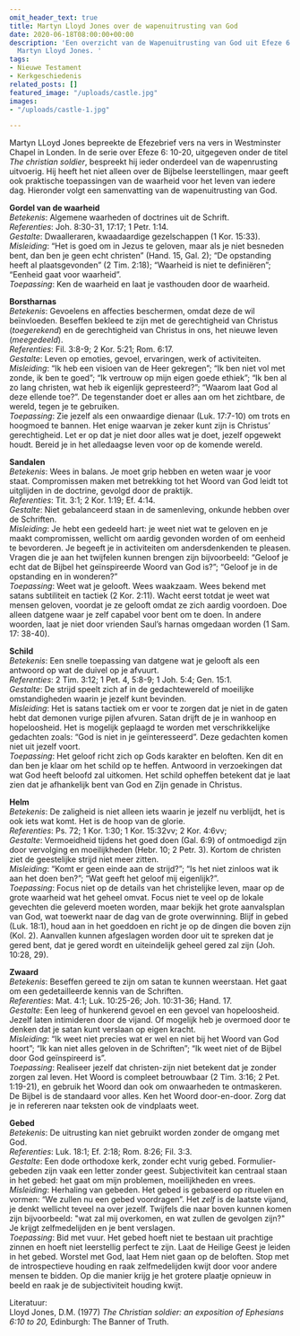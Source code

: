 ```yaml
---
omit_header_text: true
title: Martyn Lloyd Jones over de wapenuitrusting van God
date: 2020-06-18T08:00:00+00:00
description: 'Een overzicht van de Wapenuitrusting van God uit Efeze 6: 10-20 door
  Martyn Lloyd Jones. '
tags:
- Nieuwe Testament
- Kerkgeschiedenis
related_posts: []
featured_image: "/uploads/castle.jpg"
images:
- "/uploads/castle-1.jpg"

---
```

Martyn LLoyd Jones bepreekte de Efezebrief vers na vers in Westminster Chapel in Londen. In de serie over Efeze 6: 10-20, uitgegeven onder de titel _The christian soldier_, bespreekt hij ieder onderdeel van de wapenrusting uitvoerig. Hij heeft het niet alleen over de Bijbelse leerstellingen, maar geeft ook praktische toepassingen van de waarheid voor het leven van iedere dag. Hieronder volgt een samenvatting van de wapenuitrusting van God. 

**Gordel van de waarheid**  
_Betekenis_: Algemene waarheden of doctrines uit de Schrift.  
_Referenties_: Joh. 8:30-31, 17:17; 1 Petr. 1:14.  
_Gestalte_: Dwaalleraren, kwaadaardige gezelschappen (1 Kor. 15:33).  
_Misleiding_: “Het is goed om in Jezus te geloven, maar als je niet besneden bent, dan ben je geen echt christen” (Hand. 15, Gal. 2); “De opstanding heeft al plaatsgevonden” (2 Tim. 2:18); “Waarheid is niet te definiëren”; “Eenheid gaat voor waarheid”.  
_Toepassing_: Ken de waarheid en laat je vasthouden door de waarheid.

**Borstharnas**  
_Betekenis_: Gevoelens en affecties beschermen, omdat deze de wil beïnvloeden. Beseffen bekleed te zijn met de gerechtigheid van Christus (_toegerekend_) en de gerechtigheid van Christus in ons, het nieuwe leven (_meegedeeld_).  
_Referenties_: Fil. 3:8-9; 2 Kor. 5:21; Rom. 6:17.  
_Gestalte_: Leven op emoties, gevoel, ervaringen, werk of activiteiten.  
_Misleiding_: “Ik heb een visioen van de Heer gekregen”; “Ik ben niet vol met zonde, ik ben te goed”; “Ik vertrouw op mijn eigen goede ethiek”; “Ik ben al zo lang christen, wat heb ik eigenlijk gepresteerd?”; “Waarom laat God al deze ellende toe?”. De tegenstander doet er alles aan om het zichtbare, de wereld, tegen je te gebruiken.  
_Toepassing_: Zie jezelf als een onwaardige dienaar (Luk. 17:7-10) om trots en hoogmoed te bannen. Het enige waarvan je zeker kunt zijn is Christus’ gerechtigheid. Let er op dat je niet door alles wat je doet, jezelf opgewekt houdt. Bereid je in het alledaagse leven voor op de komende wereld.

**Sandalen**  
_Betekenis_: Wees in balans. Je moet grip hebben en weten waar je voor staat. Compromissen maken met betrekking tot het Woord van God leidt tot uitglijden in de doctrine, gevolgd door de praktijk.  
_Referenties_: Tit. 3:1; 2 Kor. 1:19; Ef. 4:14.  
_Gestalte_: Niet gebalanceerd staan in de samenleving, onkunde hebben over de Schriften.  
_Misleiding_: Je hebt een gedeeld hart: je weet niet wat te geloven en je maakt compromissen, wellicht om aardig gevonden worden of om eenheid te bevorderen. Je begeeft je in activiteiten om andersdenkenden te pleasen. Vragen die je aan het twijfelen kunnen brengen zijn bijvoorbeeld: “Geloof je echt dat de Bijbel het geïnspireerde Woord van God is?”; “Geloof je in de opstanding en in wonderen?”  
_Toepassing_: Weet wat je gelooft. Wees waakzaam. Wees bekend met satans subtiliteit en tactiek (2 Kor. 2:11). Wacht eerst totdat je weet wat mensen geloven, voordat je ze gelooft omdat ze zich aardig voordoen. Doe alleen datgene waar je zelf capabel voor bent om te doen. In andere woorden, laat je niet door vrienden Saul’s harnas omgedaan worden (1 Sam. 17: 38-40).

**Schild**  
_Betekenis_: Een snelle toepassing van datgene wat je gelooft als een antwoord op wat de duivel op je afvuurt.  
_Referenties_: 2 Tim. 3:12; 1 Pet. 4, 5:8-9; 1 Joh. 5:4; Gen. 15:1.  
_Gestalte_: De strijd speelt zich af in de gedachtewereld of moeilijke omstandigheden waarin je jezelf kunt bevinden.  
_Misleiding_: Het is satans tactiek om er voor te zorgen dat je niet in de gaten hebt dat demonen vurige pijlen afvuren. Satan drijft de je in wanhoop en hopeloosheid. Het is mogelijk geplaagd te worden met verschrikkelijke gedachten zoals: “God is niet in je geïnteresseerd”. Deze gedachten komen niet uit jezelf voort.  
_Toepassing_: Het geloof richt zich op Gods karakter en beloften. Ken dit en dan ben je klaar om het schild op te heffen. Antwoord in verzoekingen dat wat God heeft beloofd zal uitkomen. Het schild opheffen betekent dat je laat zien dat je afhankelijk bent van God en Zijn genade in Christus.

**Helm**  
_Betekenis_: De zaligheid is niet alleen iets waarin je jezelf nu verblijdt, het is ook iets wat komt. Het is de hoop van de glorie.  
_Referenties_: Ps. 72; 1 Kor. 1:30; 1 Kor. 15:32vv; 2 Kor. 4:6vv;  
_Gestalte_: Vermoeidheid tijdens het goed doen (Gal. 6:9) of ontmoedigd zijn door vervolging en moeilijkheden (Hebr. 10; 2 Petr. 3). Kortom de christen ziet de geestelijke strijd niet meer zitten.  
_Misleiding_: “Komt er geen einde aan de strijd?”; “Is het niet zinloos wat ik aan het doen ben?”; “Wat geeft het geloof mij eigenlijk?”.  
_Toepassing_: Focus niet op de details van het christelijke leven, maar op de grote waarheid wat het geheel omvat. Focus niet te veel op de lokale gevechten die geleverd moeten worden, maar bekijk het grote aanvalsplan van God, wat toewerkt naar de dag van de grote overwinning. Blijf in gebed (Luk. 18:1), houd aan in het goeddoen en richt je op de dingen die boven zijn (Kol. 2). Aanvallen kunnen afgeslagen worden door uit te spreken dat je gered bent, dat je gered wordt en uiteindelijk geheel gered zal zijn (Joh. 10:28, 29).

**Zwaard**  
_Betekenis_: Beseffen gereed te zijn om satan te kunnen weerstaan. Het gaat om een gedetailleerde kennis van de Schriften.  
_Referenties_: Mat. 4:1; Luk. 10:25-26; Joh. 10:31-36; Hand. 17.  
_Gestalte_: Een leeg of hunkerend gevoel en een gevoel van hopeloosheid. Jezelf laten intimideren door de vijand. Of mogelijk heb je overmoed door te denken dat je satan kunt verslaan op eigen kracht.  
_Misleiding_: “Ik weet niet precies wat er wel en niet bij het Woord van God hoort”; “Ik kan niet alles geloven in de Schriften”; “Ik weet niet of de Bijbel door God geïnspireerd is”.  
_Toepassing_: Realiseer jezelf dat christen-zijn niet betekent dat je zonder zorgen zal leven. Het Woord is compleet betrouwbaar (2 Tim. 3:16; 2 Pet. 1:19-21), en gebruik het Woord dan ook om onwaarheden te ontmaskeren. De Bijbel is de standaard voor alles. Ken het Woord door-en-door. Zorg dat je in refereren naar teksten ook de vindplaats weet.

**Gebed**  
_Betekenis_: De uitrusting kan niet gebruikt worden zonder de omgang met God.  
_Referenties_: Luk. 18:1; Ef. 2:18; Rom. 8:26; Fil. 3:3.  
_Gestalte_: Een dode orthodoxe kerk, zonder echt vurig gebed. Formulier-gebeden zijn vaak een letter zonder geest. Subjectiviteit kan centraal staan in het gebed: het gaat om mijn problemen, moeilijkheden en vrees.  
_Misleiding_: Herhaling van gebeden. Het gebed is gebaseerd op rituelen en vormen: “We zullen nu een gebed voordragen”. Het _zelf_ is de laatste vijand, je denkt wellicht teveel na over jezelf. Twijfels die naar boven kunnen komen zijn bijvoorbeeld: "wat zal mij overkomen, en wat zullen de gevolgen zijn?" Je krijgt zelfmedelijden en je bent verslagen.  
_Toepassing_: Bid met vuur. Het gebed hoeft niet te bestaan uit prachtige zinnen en hoeft niet leerstellig perfect te zijn. Laat de Heilige Geest je leiden in het gebed. Worstel met God, laat Hem niet gaan op de beloften. Stop met de introspectieve houding en raak zelfmedelijden kwijt door voor andere mensen te bidden. Op die manier krijg je het grotere plaatje opnieuw in beeld en raak je de subjectiviteit houding kwijt.

Literatuur:  
Lloyd Jones, D.M. (1977) _The Christian soldier: an exposition of Ephesians 6:10 to 20,_ Edinburgh: The Banner of Truth.